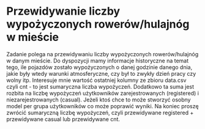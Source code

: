 # Przewidywanie liczby wypożyczonych rowerów/hulajnóg w mieście

Zadanie polega na przewidywaniu liczby wypożyczonych rowerów/hulajnóg w danym mieście. Do dyspozycji mamy informacje historyczne na temat tego, ile pojazdów zostało wypożyczonych o danej godzinie danego dnia, jakie były wtedy warunki atmosferyczne, czy był to zwykły dzień pracy czy wolny itp. Interesuje mnie wartość ostatniej kolumny ze zbioru data.csv czyli cnt - to jest sumaryczna liczba wypożyczeń. Dodatkowo ta suma jest rozbita na liczbę wypożyczeń użytkowników zarejestrowanych (registered) i niezarejestrowanych (casual). Jeżeli ktoś chce to może stworzyć osobny model per grupa użytkowników co może poprawić wyniki. Na koniec proszę zwrócić sumaryczną liczbę wypożyczeń, czyli przewidywane registered + przewidywane casual lub przewidywane cnt.
